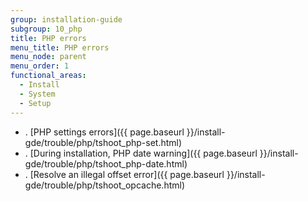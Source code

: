 ```yaml
---
group: installation-guide
subgroup: 10_php
title: PHP errors
menu_title: PHP errors
menu_node: parent
menu_order: 1
functional_areas:
  - Install
  - System
  - Setup
---
```


* . [PHP settings errors]({{ page.baseurl }}/install-gde/trouble/php/tshoot_php-set.html)
* . [During installation, PHP date warning]({{ page.baseurl }}/install-gde/trouble/php/tshoot_php-date.html)
* . [Resolve an illegal offset error]({{ page.baseurl }}/install-gde/trouble/php/tshoot_opcache.html)
